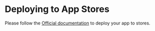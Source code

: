 # Deploying to App Stores

Please follow the [Official documentation](https://docs.expo.io/distribution/app-stores/) to deploy your app to stores.
